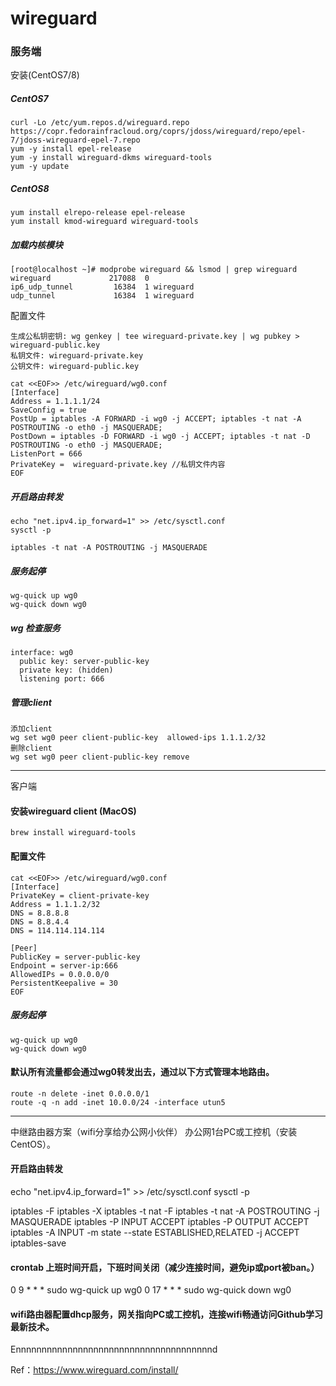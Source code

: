 # wireguard

### 服务端

安装(CentOS7/8)

##### CentOS7

```
curl -Lo /etc/yum.repos.d/wireguard.repo https://copr.fedorainfracloud.org/coprs/jdoss/wireguard/repo/epel-7/jdoss-wireguard-epel-7.repo
yum -y install epel-release
yum -y install wireguard-dkms wireguard-tools
yum -y update
```
##### CentOS8
```
yum install elrepo-release epel-release
yum install kmod-wireguard wireguard-tools
```

##### 加载内核模块
```
[root@localhost ~]# modprobe wireguard && lsmod | grep wireguard
wireguard             217088  0
ip6_udp_tunnel         16384  1 wireguard
udp_tunnel             16384  1 wireguard
```

配置文件
```
生成公私钥密钥: wg genkey | tee wireguard-private.key | wg pubkey > wireguard-public.key
私钥文件: wireguard-private.key
公钥文件: wireguard-public.key
```
```
cat <<EOF>> /etc/wireguard/wg0.conf
[Interface]
Address = 1.1.1.1/24
SaveConfig = true
PostUp = iptables -A FORWARD -i wg0 -j ACCEPT; iptables -t nat -A POSTROUTING -o eth0 -j MASQUERADE;
PostDown = iptables -D FORWARD -i wg0 -j ACCEPT; iptables -t nat -D POSTROUTING -o eth0 -j MASQUERADE;
ListenPort = 666
PrivateKey =  wireguard-private.key //私钥文件内容
EOF
```

##### 开启路由转发
```
echo "net.ipv4.ip_forward=1" >> /etc/sysctl.conf
sysctl -p

iptables -t nat -A POSTROUTING -j MASQUERADE
```

##### 服务起停
```
wg-quick up wg0
wg-quick down wg0
```

##### wg 检查服务
```
interface: wg0
  public key: server-public-key
  private key: (hidden)
  listening port: 666
```
##### 管理client

```
添加client
wg set wg0 peer client-public-key  allowed-ips 1.1.1.2/32
删除client
wg set wg0 peer client-public-key remove
```
---

客户端

#### 安装wireguard client (MacOS)
```
brew install wireguard-tools
```

#### 配置文件

```
cat <<EOF>> /etc/wireguard/wg0.conf
[Interface]
PrivateKey = client-private-key
Address = 1.1.1.2/32
DNS = 8.8.8.8
DNS = 8.8.4.4
DNS = 114.114.114.114

[Peer]
PublicKey = server-public-key
Endpoint = server-ip:666
AllowedIPs = 0.0.0.0/0
PersistentKeepalive = 30
EOF
```

##### 服务起停
```
wg-quick up wg0
wg-quick down wg0
```

#### 默认所有流量都会通过wg0转发出去，通过以下方式管理本地路由。
```
route -n delete -inet 0.0.0.0/1
route -q -n add -inet 10.0.0/24 -interface utun5
```

---

中继路由器方案（wifi分享给办公网小伙伴）
办公网1台PC或工控机（安装CentOS）。

#### 开启路由转发

echo "net.ipv4.ip_forward=1" >> /etc/sysctl.conf
sysctl -p

iptables -F
iptables -X
iptables -t nat -F
iptables -t nat -A POSTROUTING -j MASQUERADE
iptables -P INPUT ACCEPT
iptables -P OUTPUT ACCEPT
iptables -A INPUT -m state --state ESTABLISHED,RELATED -j ACCEPT
iptables-save

#### crontab 上班时间开启，下班时间关闭（减少连接时间，避免ip或port被ban。）
0 9 * * * sudo wg-quick up wg0
0 17 * * * sudo wg-quick down wg0

#### wifi路由器配置dhcp服务，网关指向PC或工控机，连接wifi畅通访问Github学习最新技术。

Ennnnnnnnnnnnnnnnnnnnnnnnnnnnnnnnnnnnnnd

Ref：https://www.wireguard.com/install/
